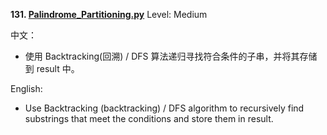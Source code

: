 **131. [Palindrome_Partitioning.py](https://github.com/Kelv1nYu/LeetCode_Practices/blob/master/Code/Palindrome_Partitioning.py)**      Level: Medium

中文：

* 使用 Backtracking(回溯) / DFS 算法递归寻找符合条件的子串，并将其存储到 result 中。

English:

* Use Backtracking (backtracking) / DFS algorithm to recursively find substrings that meet the conditions and store them in result.